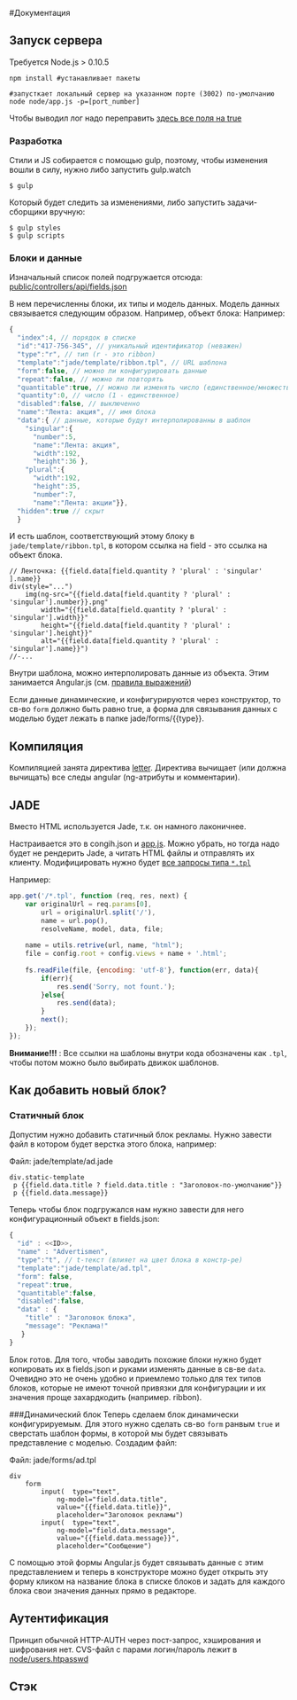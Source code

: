 #Документация

## Запуск сервера 

Требуется Node.js > 0.10.5

```shell
npm install #устанавливает пакеты

#запусткает локальный сервер на указанном порте (3002) по-умолчанию
node node/app.js -p=[port_number] 
```
Чтобы выводил лог надо переправить [здесь все поля на true](https://github.com/d-mkrtchyan-parc/PEC/blob/master/node/config/config.js#L44)

### Разработка

Стили и JS собирается с помощью gulp, поэтому, чтобы изменения вошли в силу, нужно либо запустить gulp.watch
```
$ gulp
```
Который будет следить за изменениями, либо запустить задачи-сборщики вручную:
```
$ gulp styles
$ gulp scripts
```

### Блоки и данные

Изначальный список полей подгружается отсюда: [public/controllers/api/fields.json](https://github.com/d-mkrtchyan-parc/PEC/blob/master/public/controllers/api/fields.js)

В нем перечисленны блоки, их типы и модель данных. Модель данных связывается следующим образом. Например, объект блока:
Например:
```js
{
  "index":4, // порядок в списке
  "id":"417-756-345", // уникальный идентификатор (неважен)
  "type":"r", // тип (r - это ribbon)
  "template":"jade/template/ribbon.tpl", // URL шаблона
  "form":false, // можно ли конфигурировать данные
  "repeat":false, // можно ли повторять
  "quantitable":true, // можно ли изменять число (единственное/множественное)
  "quantity":0, // число (1 - единственное)
  "disabled":false, // выключенно
  "name":"Лента: акция", // имя блока
  "data":{ // данные, которые будут интерполированны в шаблон
    "singular":{
      "number":5,
      "name":"Лента: акция",
      "width":192,
      "height":36 },
    "plural":{
      "width":192,
      "height":35,
      "number":7,
      "name":"Лента: акции"}},
  "hidden":true // скрыт
  }
  ```
  
И есть шаблон, соответствующий этому блоку в `jade/template/ribbon.tpl`, в котором ссылка на field - это ссылка на объект блока.
```jade
// Ленточка: {{field.data[field.quantity ? 'plural' : 'singular' ].name}} 
div(style="...")
	img(ng-src="{{field.data[field.quantity ? 'plural' : 'singular'].number}}.png" 
	    width="{{field.data[field.quantity ? 'plural' : 'singular'].width}}" 
	    height="{{field.data[field.quantity ? 'plural' : 'singular'].height}}" 
	    alt="{{field.data[field.quantity ? 'plural' : 'singular'].name}}")
//-...
```
Внутри шаблона, можно интерполировать данные из объекта. Этим занимается Angular.js (см. [правила выражений](https://docs.angularjs.org/guide/expression))

Если данные динамические, и конфигурируются через конструктор, то св-во `form` должно быть равно true, а форма для связывания данных с моделью будет лежать в папке jade/forms/{{type}}.

## Компиляция

Компиляцией занята директива [letter](https://github.com/d-mkrtchyan-parc/PEC/blob/master/public/static/js/modules/ng/directives.js#L50).
Директива вычищает (или должна вычищать) все следы angular (ng-атрибуты и комментарии).

## JADE

Вместо HTML используется Jade, т.к. он намного лаконичнее. 

Настраивается это в congih.json и [app.js](https://github.com/d-mkrtchyan-parc/PEC/blob/master/node/app.js#L44). Можно убрать, но тогда надо будет не рендерить Jade, а читать HTML файлы и отправлять их клиенту. Модифицировать нужно будет [все запросы типа `*.tpl`](https://github.com/d-mkrtchyan-parc/PEC/blob/master/node/app.js#L134)

Например:
```js
app.get('/*.tpl', function (req, res, next) {
  	var	originalUrl = req.params[0],
  		url = originalUrl.split('/'),
		name = url.pop(),
		resolveName, model, data, file;
	
	name = utils.retrive(url, name, "html");
	file = config.root + config.views + name + '.html';
	
	fs.readFile(file, {encoding: 'utf-8'}, function(err, data){
		if(err){
			res.send('Sorry, not fount.');
		}else{
			res.send(data);
		}
		next();
	});
});
```

**Вниманиe!!!** : Все ссылки на шаблоны внутри кода обозначены как `.tpl`, чтобы потом можно было выбирать движок шаблонов.

## Как добавить новый блок?

### Статичный блок
Допустим нужно добавить статичный блок рекламы. Нужно завести файл в котором будет верстка этого блока, например:

Файл: jade/template/ad.jade
```jade
div.static-template
 p {{field.data.title ? field.data.title : "Заголовок-по-умолчанию"}}
 p {{field.data.message}}
```
Теперь чтобы блок подгружался нам нужно завести для него конфигурационный объект в fields.json:
```js
{
  "id" : <<ID>>,
  "name" : "Advertismen",
  "type":"t", // t-текст (влияет на цвет блока в констр-ре)
  "template":"jade/template/ad.tpl",
  "form": false,
  "repeat":true,
  "quantitable":false,
  "disabled":false,
  "data" : {
    "title" : "Заголовок блока",
    "message": "Реклама!"
   }
}
```

Блок готов. Для того, чтобы заводить похожие блоки нужно будет копировать их в fields.json и руками изменять данные в св-ве `data`. Очевидно это не очень удобно и приемлемо только для тех типов блоков, которые не имеют точной привязки для конфигурации и их значения проще захардкодить (например. ribbon).

###Динамический блок
Теперь сделаем блок динамически конфигурируемым. Для этого нужно сделать св-во `form` ранвым `true` и сверстать шаблон формы, в которой мы будет связывать представление с моделью. Создадим файл:

Файл: jade/forms/ad.tpl
```jade
div
	form
		input(	type="text", 
			ng-model="field.data.title",
			value="{{field.data.title}}",
			placeholder="Заголовок рекламы")
		input(	type="text", 
			ng-model="field.data.message",
			value="{{field.data.message}}",
			placeholder="Сообщение")
```

С помощью этой формы Angular.js будет связывать данные с этим представлением и теперь в конструкторе можно будет открыть эту форму кликом на название блока в списке блоков и задать для каждого блока свои значения данных прямо в редакторе.

## Аутентификация

Принцип обычной HTTP-AUTH через пост-запрос, хэширования и шифрования нет.
CVS-файл c парами логин/пароль лежит в [node/users.htpasswd](https://github.com/d-mkrtchyan-parc/PEC/blob/master/node/users.htpasswd)

## Стэк
